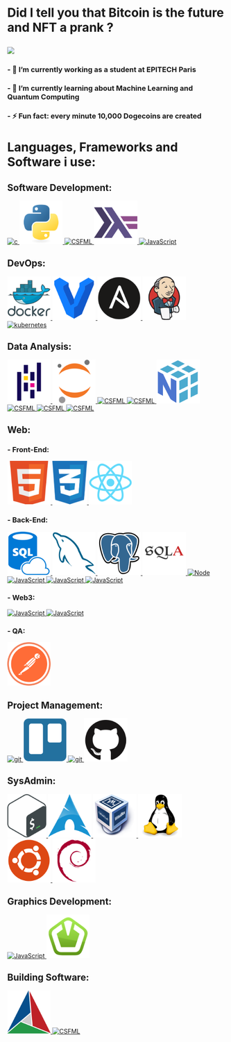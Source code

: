 # Did I tell you that Bitcoin is the future and NFT a prank ?<p align="center">
  <img src="https://github-readme-stats.vercel.app/api?username=Clement-Mikula&show_icons=true">
</p>

### - 🔭 I’m currently working as a student at EPITECH Paris
### - 🌱 I’m currently learning about Machine Learning and Quantum Computing
### - ⚡ Fun fact: every minute 10,000 Dogecoins are created



<h1 align="left">Languages, Frameworks and Software i use:</h1>

<h2 align="left">Software Development:</h2>
<p align="left">
  <a href="https://www.cprogramming.com/" target="_blank"> <img src="https://www.angeluriot.com/portfolio/resources/shapes/skills/C.svg" alt="c" width="100" height="100"/> </a>
  <a href="https://www.python.org" target="_blank"> <img src="https://raw.githubusercontent.com/devicons/devicon/master/icons/python/python-original.svg" alt="python" width="100" height="100"/> </a>
  <a href="https://en.wikipedia.org/wiki/C%2B%2B" target="_blank"> <img src="https://www.angeluriot.com/portfolio/resources/shapes/skills/Cpp.svg" alt="CSFML" width="100" height="100"/
  > </a>
    <a href="https://www.haskell.org/" target="_blank"> <img src="https://raw.githubusercontent.com/devicons/devicon/1119b9f84c0290e0f0b38982099a2bd027a48bf1/icons/haskell/haskell-original.svg" alt="CSFML" width="100" height="100"/
  > </a>
    <a href="https://www.java.com" target="_blank"> <img src="https://www.angeluriot.com/portfolio/resources/shapes/skills/Java.svg" alt="JavaScript" width="100" height="100"/> </a>
  
<h2 align="left">DevOps:</h2>
  <a href="https://www.docker.com/" target="_blank"> <img src="https://raw.githubusercontent.com/devicons/devicon/master/icons/docker/docker-original-wordmark.svg" alt="docker" width="100" height="100"/>
  </a>
    <a href="https://www.vagrantup.com/" target="_blank"> <img src="https://raw.githubusercontent.com/devicons/devicon/master/icons/vagrant/vagrant-original.svg" alt="docker" width="100" height="100"/>
  </a>
  <a href="https://www.ansible.com/" target="_blank"> <img src="https://raw.githubusercontent.com/devicons/devicon/master/icons/ansible/ansible-original.svg" alt="docker" width="100" height="100"/>
  </a>
  <a href="https://www.jenkins.io/" target="_blank"> <img src="https://raw.githubusercontent.com/devicons/devicon/1119b9f84c0290e0f0b38982099a2bd027a48bf1/icons/jenkins/jenkins-original.svg" alt="docker" width="100" height="100"/>
  </a>
    <a href="https://www.kubernetes.io/" target="_blank"> <img src="https://kubernetes.io/images/favicon.png" alt="kubernetes" width="100" height="100"/>
  </a>
  

<h2 align="left">Data Analysis:</h2>
  <a href="https://pandas.pydata.org/" target="_blank"> <img src="https://raw.githubusercontent.com/devicons/devicon/1119b9f84c0290e0f0b38982099a2bd027a48bf1/icons/pandas/pandas-original.svg" alt="CSFML" width="100" height="100"/> </a>
  <a href="https://jupyter.org/" target="_blank"> <img src="https://raw.githubusercontent.com/devicons/devicon/1119b9f84c0290e0f0b38982099a2bd027a48bf1/icons/jupyter/jupyter-original.svg" alt="CSFML" width="100" height="100"/> </a>
  <a href="https://www.tensorflow.org/" target="_blank"> <img src="https://www.angeluriot.com/portfolio/resources/shapes/skills/Tensorflow.svg" alt="CSFML" width="100" height="100"/> </a>
  <a href="https://keras.io/" target="_blank"> <img src="https://upload.wikimedia.org/wikipedia/commons/thumb/a/ae/Keras_logo.svg/1200px-Keras_logo.svg.png" alt="CSFML" width="100" height="100"/> </a>
  <a href="https://numpy.org/" target="_blank"> <img src="https://raw.githubusercontent.com/devicons/devicon/1119b9f84c0290e0f0b38982099a2bd027a48bf1/icons/numpy/numpy-original.svg" alt="CSFML" width="100" height="100"/> </a>
  <a href="https://scikit-learn.org/" target="_blank"> <img src="https://www.ambient-it.net/wp-content/uploads/2018/07/scikit-learn-175.png" alt="CSFML" width="100" height="100"/> </a>
  <a href="https://matplotlib.org/" target="_blank"> <img src="https://upload.wikimedia.org/wikipedia/commons/thumb/0/01/Created_with_Matplotlib-logo.svg/2048px-Created_with_Matplotlib-logo.svg.png" alt="CSFML" width="100" height="100"/> </a>
  <a href="https://plotly.com/" target="_blank"> <img src="https://i.directioninformatique.com/wp-content/uploads/2020/01/plotlylogo.png" alt="CSFML" width="100" height="100"/> </a>
  
<h2 align="left">Web:</h2>
<h3 align="left">- Front-End:</h3>
  <a href="https://developer.mozilla.org/fr/docs/Web/HTML" target="_blank"> <img src="html.png?raw=true" alt="HTML" width="100" height="100"/> </a>
  <a href="https://developer.mozilla.org/fr/docs/Web/CSS" target="_blank"> <img src="css.png?raw=true" alt="CSS" width="80" height="100"/> </a>
  <a href="https://fr.reactjs.org/" target="_blank"> <img src="https://raw.githubusercontent.com/devicons/devicon/1119b9f84c0290e0f0b38982099a2bd027a48bf1/icons/react/react-original.svg" alt="React" width="100" height="100"/> </a>
<h3 align="left">- Back-End:</h3>
  <a href="https://sql.sh" target="_blank"> <img src="sql2.png?raw=true" alt="SQL" width="100" height="100"/> </a>
  <a href="https://mysql.com" target="_blank"> <img src="https://raw.githubusercontent.com/devicons/devicon/1119b9f84c0290e0f0b38982099a2bd027a48bf1/icons/mysql/mysql-original.svg" alt="SQL" width="100" height="100"/> </a>
  <a href="https://www.postgresql.org/" target="_blank"> <img src="https://raw.githubusercontent.com/devicons/devicon/1119b9f84c0290e0f0b38982099a2bd027a48bf1/icons/postgresql/postgresql-original.svg" alt="SQL" width="100" height="100"/> </a>
  <a href="https://www.sqlalchemy.org/" target="_blank"> <img src="https://raw.githubusercontent.com/devicons/devicon/1119b9f84c0290e0f0b38982099a2bd027a48bf1/icons/sqlalchemy/sqlalchemy-original.svg" alt="SQL" width="100" height="100"/> </a>
  <a href="https://nodejs.org/en/" target="_blank"> <img src="https://www.angeluriot.com/portfolio/resources/shapes/skills/NodeJS.svg" alt="Node" width="100" height="100"/> </a>
  <a href="https://developer.mozilla.org/fr/docs/Web/JavaScript" target="_blank"> <img src="https://www.angeluriot.com/portfolio/resources/shapes/skills/JavaScript.svg" alt="JavaScript" width="100" height="100"/> </a>
  <a href="https://www.typescriptlang.org/" target="_blank"> <img src="https://www.angeluriot.com/portfolio/resources/shapes/skills/TypeScript.svg" alt="JavaScript" width="100" height="100"/> </a>
  <a href="http://expressjs.com" target="_blank"> <img src="https://www.angeluriot.com/portfolio/resources/images/skills/ExpressJS.png" alt="JavaScript" width="100" height="100"/> </a>
  
  <h3 align="left">- Web3:</h3>
  <a href="https://soliditylang.org/" target="_blank"> <img src="https://www.angeluriot.com/portfolio/resources/shapes/skills/Solidity.svg" alt="JavaScript" width="100" height="100"/> </a>
  <a href="https://web3js.readthedocs.io/en/v1.7.5/" target="_blank"> <img src="https://seeklogo.com/images/W/web3js-logo-62DEE79B50-seeklogo.com.png" alt="JavaScript" width="100" height="100"/> </a>

<h3 align="left">- QA:</h3>
  <a href="https://www.postman.com" target="_blank"> <img src="postman.png?raw=true" alt="Postman" width="100" height="100"/> </a>
  
<h2 align="left">Project Management:</h2>
  <a href="https://git-scm.com/" target="_blank"> <img src="https://www.vectorlogo.zone/logos/git-scm/git-scm-icon.svg" alt="git" width="100" height="100"/> </a>
  <a href="https://trello.com" target="_blank"> <img src="https://raw.githubusercontent.com/devicons/devicon/master/icons/trello/trello-plain.svg" alt="git" width="100" height="100"/> </a>
  <a href="https://notion.so" target="_blank"> <img src="https://upload.wikimedia.org/wikipedia/commons/thumb/e/e9/Notion-logo.svg/1200px-Notion-logo.svg.png" alt="git" width="100" height="100"/> </a>
  <a href="https://github.com" target="_blank"> <img src="https://raw.githubusercontent.com/devicons/devicon/1119b9f84c0290e0f0b38982099a2bd027a48bf1/icons/github/github-original.svg" alt="git" width="100" height="100"/> </a>

<h2 align="left">SysAdmin:</h2>
  <a href="https://fr.wikipedia.org/wiki/Bourne-Again_shell" target="_blank"> <img src="bash.png?raw=true" alt="Bash" width="90" height="100"/> </a>
  <a href="https://archlinux.org" target="_blank"> <img src="Archlinux.png?raw=true" alt="ArchLinux" width="100" height="100"/> </a>
  <a href="https://www.virtualbox.org" target="_blank"> <img src="Virtualbox_logo.png?raw=true" alt="VirtualBox" width="100" height="100"/> </a>
  <a href="https://www.linux.org/" target="_blank"> <img src="https://raw.githubusercontent.com/devicons/devicon/master/icons/linux/linux-original.svg" alt="linux" width="100" height="100"/> </a>
  <a href="https://ubuntu.com/server" target="_blank"> <img src="https://raw.githubusercontent.com/devicons/devicon/master/icons/ubuntu/ubuntu-plain.svg" alt="linux" width="100" height="100"/> </a>
  <a href="https://debian.org" target="_blank"> <img src="https://raw.githubusercontent.com/devicons/devicon/1119b9f84c0290e0f0b38982099a2bd027a48bf1/icons/debian/debian-original.svg" alt="git" width="100" height="100"/> </a>

<h2 align="left">Graphics Development:</h2>
  <a href="https://unity.com/" target="_blank"> <img src="https://www.angeluriot.com/portfolio/resources/shapes/skills/Unity.svg" alt="JavaScript" width="100" height="100"/> </a>
  <a href="https://www.sfml-dev.org" target="_blank"> <img src="SFML.png?raw=true" alt="CSFML" width="100" height="100"/> </a>

<h2 align="left">Building Software:</h2>
  <a href="https://cmake.org/" target="_blank"> <img src="https://raw.githubusercontent.com/devicons/devicon/1119b9f84c0290e0f0b38982099a2bd027a48bf1/icons/cmake/cmake-original.svg" alt="CSFML" width="100" height="100"/> </a>
  <a href="https://www.gnu.org/software/make/" target="_blank"> <img src="https://upload.wikimedia.org/wikipedia/commons/thumb/2/22/Heckert_GNU_white.svg/langfr-1024px-Heckert_GNU_white.svg.png" alt="CSFML" width="100" height="100"/> </a>
</p>
